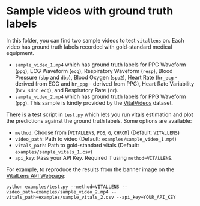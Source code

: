 # Sample videos with ground truth labels

In this folder, you can find two sample videos to test `vitallens` on.
Each video has ground truth labels recorded with gold-standard medical equipment.

- `sample_video_1.mp4` which has ground truth labels for PPG Waveform (`ppg`), ECG Waveform (`ecg`), Respiratory Waveform (`resp`), Blood Pressure (`sbp` and `dbp`), Blood Oxygen (`spo2`), Heart Rate (`hr_ecg` - derived from ECG and `hr_ppg` - derived from PPG), Heart Rate Variability (`hrv_sdnn_ecg`), and Respiratory Rate (`rr`).
- `sample_video_2.mp4` which has ground truth labels for PPG Waveform (`ppg`). This sample is kindly provided by the [VitalVideos](http://vitalvideos.org) dataset.

There is a test script in `test.py` which lets you run vitals estimation and plot the predictions against the ground truth labels.
Some options are available:

- `method`: Choose from [`VITALLENS`, `POS`, `G`, `CHROM`] (Default: `VITALLENS`)
- `video_path`: Path to video (Default: `examples/sample_video_1.mp4`)
- `vitals_path`: Path to gold-standard vitals (Default: `examples/sample_vitals_1.csv`)
- `api_key`: Pass your API Key. Required if using `method=VITALLENS`.

For example, to reproduce the results from the banner image on the [VitalLens API Webpage](https://www.rouast.com/api/):

```
python examples/test.py --method=VITALLENS --video_path=examples/sample_video_2.mp4 --vitals_path=examples/sample_vitals_2.csv --api_key=YOUR_API_KEY
```
